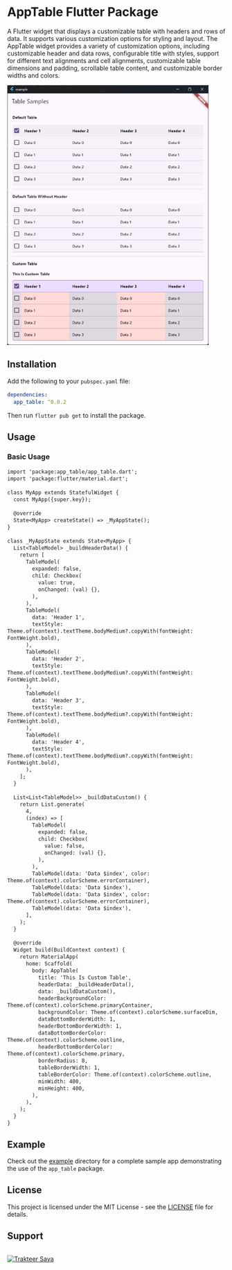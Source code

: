 # AppTable Flutter Package

A Flutter widget that displays a customizable table with headers and rows of data. It supports various customization options for styling and layout. The AppTable widget provides a variety of customization options, including customizable header and data rows, configurable title with styles, support for different text alignments and cell alignments, customizable table dimensions and padding, scrollable table content, and customizable border widths and colors.

<p align="left">
  <img src="https://github.com/elrizwiraswara/app_table/raw/main/1.png" alt="Image 1" height="600">
</p>

## Installation

Add the following to your `pubspec.yaml` file:

```yaml
dependencies:
  app_table: ^0.0.2
```

Then run `flutter pub get` to install the package.

## Usage
### Basic Usage

```
import 'package:app_table/app_table.dart';
import 'package:flutter/material.dart';

class MyApp extends StatefulWidget {
  const MyApp({super.key});

  @override
  State<MyApp> createState() => _MyAppState();
}

class _MyAppState extends State<MyApp> {
  List<TableModel> _buildHeaderData() {
    return [
      TableModel(
        expanded: false,
        child: Checkbox(
          value: true,
          onChanged: (val) {},
        ),
      ),
      TableModel(
        data: 'Header 1',
        textStyle: Theme.of(context).textTheme.bodyMedium?.copyWith(fontWeight: FontWeight.bold),
      ),
      TableModel(
        data: 'Header 2',
        textStyle: Theme.of(context).textTheme.bodyMedium?.copyWith(fontWeight: FontWeight.bold),
      ),
      TableModel(
        data: 'Header 3',
        textStyle: Theme.of(context).textTheme.bodyMedium?.copyWith(fontWeight: FontWeight.bold),
      ),
      TableModel(
        data: 'Header 4',
        textStyle: Theme.of(context).textTheme.bodyMedium?.copyWith(fontWeight: FontWeight.bold),
      ),
    ];
  }

  List<List<TableModel>> _buildDataCustom() {
    return List.generate(
      4,
      (index) => [
        TableModel(
          expanded: false,
          child: Checkbox(
            value: false,
            onChanged: (val) {},
          ),
        ),
        TableModel(data: 'Data $index', color: Theme.of(context).colorScheme.errorContainer),
        TableModel(data: 'Data $index'),
        TableModel(data: 'Data $index', color: Theme.of(context).colorScheme.errorContainer),
        TableModel(data: 'Data $index'),
      ],
    );
  }

  @override
  Widget build(BuildContext context) {
    return MaterialApp(
      home: Scaffold(
        body: AppTable(
          title: 'This Is Custom Table',
          headerData: _buildHeaderData(),
          data: _buildDataCustom(),
          headerBackgroundColor: Theme.of(context).colorScheme.primaryContainer,
          backgroundColor: Theme.of(context).colorScheme.surfaceDim,
          dataBottomBorderWidth: 1,
          headerBottomBorderWidth: 1,
          dataBottomBorderColor: Theme.of(context).colorScheme.outline,
          headerBottomBorderColor: Theme.of(context).colorScheme.primary,
          borderRadius: 8,
          tableBorderWidth: 1,
          tableBorderColor: Theme.of(context).colorScheme.outline,
          minWidth: 400,
          minHeight: 400,
        ),
      ),
    );
  }
}
```

## Example
Check out the [example](example) directory for a complete sample app demonstrating the use of the `app_table` package.

## License
This project is licensed under the MIT License - see the [LICENSE](LICENSE) file for details.

## Support

<a href="https://trakteer.id/elrizwiraswara/tip" target="_blank"><img id="wse-buttons-preview" src="https://cdn.trakteer.id/images/embed/trbtn-red-6.png?date=18-11-2023" height="40" style="border:0px;height:40px;margin-top:14px" alt="Trakteer Saya"></a>
